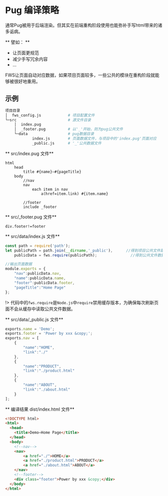 # Pug 编译策略

通常Pug被用于后端渲染。但其实在前端重构阶段使用也能弥补手写html带来的诸多诟病。

** 譬如： **

- 让页面更规范
- 减少手写冗余内容
- ...

FWS让页面自动对应数据，如果项目页面较多，一些公共的模块在重构阶段就能够被很好地重用。

## 示例

```bash
项目目录
│  fws_config.js            # 项目配置文件
└─src                       # 源文件目录
    │  index.pug
    │  _footer.pug          # 以'_'开始，则为pug公共文件
    └─data                  # pug数据目录
            index.js        # 页面数据文件，与项目中的'index.pug'页面对应
            _public.js      # '_'公共数据文件

```

** src/index.pug 文件**
```pug
html
    head
        title #{name}—#{pageTitle}
    body
        //nav
        nav
            each item in nav
                a(href=item.link) #{item.name}
        
        //footer
        include _footer
```

** src/_footer.pug 文件**
```pug
div.footer!=footer
```

** src/data/index.js 文件**

```javascript
const path = require('path');
let publicPath = path.join(__dirname,'_public'),      //得到项目公共文件路径
	publicData = fws.require(publicPath);               //得到公共文件数据

//输出页面数据
module.exports = {
    "nav":publicData.nav,
    "name":publicData.name,    
    "footer":publicData.footer,
    "pageTitle":"Home Page"
};
```
!> 代码中的`fws.require`是`Node.js`中`require`禁用缓存版本，为确保每次刷新页面不会从缓存中读取公共文件数据。

** src/data/_public.js 文件**

```javascript
exports.name = 'Demo';
exports.footer = 'Power by xxx &copy;';
exports.nav = [
	{
		"name":"HOME",
		"link":"./"
	},
	{
		"name":"PRODUCT",
		"link":"./product.html"
	},
	{
		"name":"ABOUT",
		"link":"./about.html"
	}
];
```

** 编译结果 dist/index.html 文件**

```html
<!DOCTYPE html>
<html>
  <head>
    <title>Demo—Home Page</title>
  </head>
  <body>
    <!--nav-->
    <nav>
	    <a href="./">HOME</a>
	    <a href="./product.html">PRODUCT</a>
	    <a href="./about.html">ABOUT</a>
    </nav>
    <!--footer-->
    <div class="footer">Power by xxx &copy;</div>
  </body>
</html>
```

